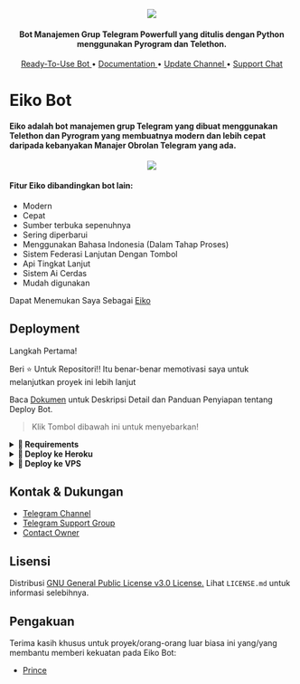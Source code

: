 <p align="center"><img src="https://telegra.ph/file/b2d68d6217bceb7eaa3a7.jpg"></p>

<h4 align="center">
    Bot Manajemen Grup Telegram Powerfull yang ditulis dengan Python menggunakan Pyrogram dan Telethon.
</h4>
<p align="center">
    <a href="https://t.me/EikoManager_Bot"> Ready-To-Use Bot </a> •
    <a href="http://www.prince-botz.tk/2022/02/tiana-bot.html?m=1"> Documentation </a> •
    <a href="https://t.me/CatatanAz"> Update Channel </a> •
    <a href="https://t.me/CatatanAzDay"> Support Chat </a> 
</p>
    
# Eiko Bot
#### Eiko adalah bot manajemen grup Telegram yang dibuat menggunakan Telethon dan Pyrogram yang membuatnya modern dan lebih cepat daripada kebanyakan Manajer Obrolan Telegram yang ada.
<p align="center"><img src="https://telegra.ph/file/22fdd1bbe77bc86669b5d.jpg"></p>

#### Fitur Eiko dibandingkan bot lain:
 - Modern
 - Cepat
 - Sumber terbuka sepenuhnya
 - Sering diperbarui
 - Menggunakan Bahasa Indonesia (Dalam Tahap Proses) 
 - Sistem Federasi Lanjutan Dengan Tombol
 - Api Tingkat Lanjut
 - Sistem Ai Cerdas
 - Mudah digunakan

Dapat Menemukan Saya Sebagai [Eiko](https://t.me/EikoManager_Bot)

## Deployment
Langkah Pertama!

Beri ⭐ Untuk Repositori!!
Itu benar-benar memotivasi saya untuk melanjutkan proyek ini lebih lanjut

Baca [Dokumen](http://www.prince-botz.tk/2022/02/tiana-bot.html?m=1) untuk Deskripsi Detail dan Panduan Penyiapan tentang Deploy Bot.

> Klik Tombol dibawah ini untuk menyebarkan!
<details>
<summary><b>🔗 Requirements</b></summary>
<br>
    
- [Python3.9](https://www.python.org/downloads/release/python-390/)
- [Telegram API Key](https://docs.pyrogram.org/intro/setup#api-keys)
- [Telegram Bot Token](https://t.me/botfather)
- [MongoDB URI](https://telegra.ph/How-To-get-Mongodb-URI-04-06)

</details>

<details>
<summary><b>🔗 Deploy ke Heroku</b></summary>
<br>

> Heroku memiliki dua vars[ HEROKU_API_KEY & HEROKU_APP_NAME ] dalam proses update. 
> Dengan mengatur kedua vars tersebut, Anda bisa mendapatkan log aplikasi heroku Anda, mengatur var, mengedit var, menghapus vars, memeriksa penggunaan dyno dan memperbarui bot.
> Kedua var itu tidak Wajib!  Anda dapat membiarkannya kosong juga. 
    
<h4>Klik tombol dibawah ini untuk deploy bot manajemen eiko dari Heroku!</h4>    
<p><a href="https://heroku.com/deploy?template=https://github.com/EmiliaTzy/EikoRobot"><img src="https://img.shields.io/badge/Deploy%20To%20Heroku-blueviolet?style=for-the-badge&logo=heroku" width="200""/></a></p>

<h4>Klik tombol dibawah ini untuk deploy bot music eiko dari Heroku!</h4>    
<p><a href="https://heroku.com/deploy?template=https://github.com/EmiliaTzy/Musikku"><img src="https://img.shields.io/badge/Deploy%20To%20Heroku-blueviolet?style=for-the-badge&logo=heroku" width="200""/></a></p> 
</details>

<details>
<summary><b>🔗 Deploy ke VPS</b></summary>
<br>


```Konsol
$ git clone https://github.com/EmiliaTzy/EikoRobot
$ cd TianaBot
$ pip3 install -U -r requirements.txt
$ cp sample.env .env
```
> Edit .env dengan nilai mu dan kemudian mulai bot dengan
```konsol
$ bash start
```

</details>

## Kontak & Dukungan

- [Telegram Channel](https://t.me/CatatanAz)
- [Telegram Support Group](https://t.me/CatatanAzDay)
- [Contact Owner](https://t.me/tth_kiya98)

## Lisensi

Distribusi [GNU General Public License v3.0 License.](https://github.com/Prince-Botz/TianaBot/blob/main/LICENSE) Lihat `LICENSE.md` untuk informasi selebihnya.

## Pengakuan
Terima kasih khusus untuk proyek/orang-orang luar biasa ini yang/yang membantu memberi kekuatan pada Eiko Bot:

- [Prince](https://t.me/NoobxCoder)
